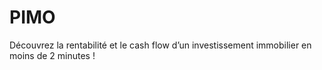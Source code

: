 # PIMO
Découvrez la rentabilité et le cash flow d’un investissement immobilier en moins de 2 minutes !
